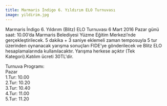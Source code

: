 ```yaml
---
title: Marmaris İndigo 6. Yıldırım ELO Turnuvası
image: yildirim.jpg
---
```


Marmaris İndigo 6. Yıldırım (Blitz) ELO Turnuvası 6 Mart 2016 Pazar günü saat: 10.00’da Marmaris Belediyesi Yüzme Eğitim Merkezi’nde gerçekleştirilecek. 5 dakika + 3 saniye eklemeli zaman temposuyla 5 tur üzerinden oynanacak yarışma sonuçları FIDE’ye gönderilecek ve Blitz ELO hesaplamalarında kullanılacaktır.
Yarışma herkese açıktır (Tek Kategori).Katılım ücreti 30TL'dir.

Turnuva Programı:  
Pazar  
1.Tur: 10.00  
2.Tur: 10.20  
3.Tur: 10.40  
4.Tur: 11.00  
5.Tur: 11.20   
